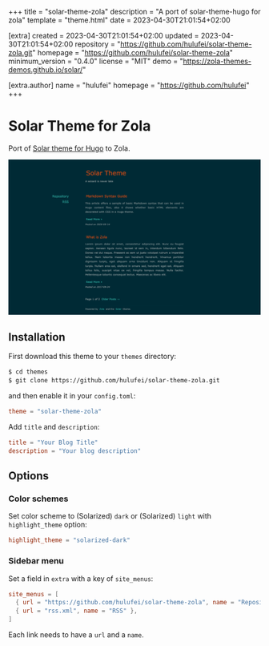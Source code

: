 
+++
title = "solar-theme-zola"
description = "A port of solar-theme-hugo for zola"
template = "theme.html"
date = 2023-04-30T21:01:54+02:00

[extra]
created = 2023-04-30T21:01:54+02:00
updated = 2023-04-30T21:01:54+02:00
repository = "https://github.com/hulufei/solar-theme-zola.git"
homepage = "https://github.com/hulufei/solar-theme-zola"
minimum_version = "0.4.0"
license = "MIT"
demo = "https://zola-themes-demos.github.io/solar/"

[extra.author]
name = "hulufei"
homepage = "https://github.com/hulufei"
+++        

# Solar Theme for Zola

Port of [Solar theme for Hugo](https://github.com/bake/solar-theme-hugo) to Zola.

![screenshot](./screenshot.png)

## Installation

First download this theme to your `themes` directory:

```bash
$ cd themes
$ git clone https://github.com/hulufei/solar-theme-zola.git
```
and then enable it in your `config.toml`:

```toml
theme = "solar-theme-zola"
```

Add `title` and `description`:

```toml
title = "Your Blog Title"
description = "Your blog description"
```

## Options

### Color schemes

Set color scheme to (Solarized) `dark` or (Solarized) `light` with `highlight_theme` option:

```toml
highlight_theme = "solarized-dark"
```

### Sidebar menu

Set a field in `extra` with a key of `site_menus`:

```toml
site_menus = [
  { url = "https://github.com/hulufei/solar-theme-zola", name = "Repository" },
  { url = "rss.xml", name = "RSS" },
]
```
Each link needs to have a `url` and a `name`.

        